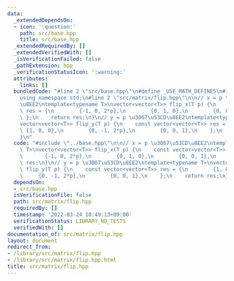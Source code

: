 ```yaml
---
data:
  _extendedDependsOn:
  - icon: ':question:'
    path: src/base.hpp
    title: src/base.hpp
  _extendedRequiredBy: []
  _extendedVerifiedWith: []
  _isVerificationFailed: false
  _pathExtension: hpp
  _verificationStatusIcon: ':warning:'
  attributes:
    links: []
  bundledCode: "#line 2 \"src/base.hpp\"\n#define _USE_MATH_DEFINES\n#include <bits/stdc++.h>\n\
    using namespace std;\n#line 2 \"src/matrix/flip.hpp\"\n\n// x = p \u3067\u53CD\
    \u8EE2\ntemplate<typename T>\nvector<vector<T>> flip_x(T p) {\n    const vector<vector<T>>\
    \ res = {\n        {-1, 0, 2*p},\n        {0, 1, 0},\n        {0, 0, 1},\n   \
    \ };\n    return res;\n}\n// y = p \u3067\u53CD\u8EE2\ntemplate<typename T>\n\
    vector<vector<T>> flip_y(T p) {\n    const vector<vector<T>> res = {\n       \
    \ {1, 0, 0},\n        {0, -1, 2*p},\n        {0, 0, 1},\n    };\n    return res;\n\
    }\n"
  code: "#include \"../base.hpp\"\n\n// x = p \u3067\u53CD\u8EE2\ntemplate<typename\
    \ T>\nvector<vector<T>> flip_x(T p) {\n    const vector<vector<T>> res = {\n \
    \       {-1, 0, 2*p},\n        {0, 1, 0},\n        {0, 0, 1},\n    };\n    return\
    \ res;\n}\n// y = p \u3067\u53CD\u8EE2\ntemplate<typename T>\nvector<vector<T>>\
    \ flip_y(T p) {\n    const vector<vector<T>> res = {\n        {1, 0, 0},\n   \
    \     {0, -1, 2*p},\n        {0, 0, 1},\n    };\n    return res;\n}\n"
  dependsOn:
  - src/base.hpp
  isVerificationFile: false
  path: src/matrix/flip.hpp
  requiredBy: []
  timestamp: '2022-03-24 10:49:13+09:00'
  verificationStatus: LIBRARY_NO_TESTS
  verifiedWith: []
documentation_of: src/matrix/flip.hpp
layout: document
redirect_from:
- /library/src/matrix/flip.hpp
- /library/src/matrix/flip.hpp.html
title: src/matrix/flip.hpp
---
```


